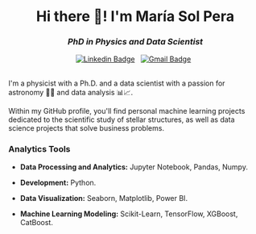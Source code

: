 <h1 align="center">Hi there 👋! I'm María Sol Pera</h1>

<h3 align="center"><i>PhD in Physics and Data Scientist</i></h3>

<div align="center">

[![Linkedin Badge](https://img.shields.io/badge/LinkedIn-0077B5?style=flat&logo=linkedin&logoColor=white)](https://www.linkedin.com/in/m-sol-pera/)&nbsp;&nbsp;
[![Gmail Badge](https://img.shields.io/badge/Gmail-D14836?style=flat&logo=gmail&logoColor=white&link=mailto:msolpera@gmail.com)](mailto:msolpera@gmail.com)&nbsp;&nbsp;
<!-- [![Instagram Badge](https://img.shields.io/badge/Instagram-E4405F?style=flat&logo=instagram&logoColor=white)](https://www.instagram.com/supralunar__)&nbsp;&nbsp; -->

</div>

<br>
I'm a physicist with a Ph.D. and a data scientist with a passion for astronomy 🔭✨ and data analysis 📊📈.

Within my GitHub profile, you'll find personal machine learning projects dedicated to the scientific study of stellar structures, as well as data science projects that solve business problems.

### Analytics Tools

* **Data Processing and Analytics:** Jupyter Notebook, Pandas, Numpy.

* **Development:** Python.

* **Data Visualization:** Seaborn, Matplotlib, Power BI.

* **Machine Learning Modeling:** Scikit-Learn, TensorFlow, XGBoost, CatBoost.


<!--
**msolpera/msolpera** is a ✨ _special_ ✨ repository because its `README.md` (this file) appears on your GitHub profile.

Here are some ideas to get you started:

- 🔭 I’m currently working on ...
- 🌱 I’m currently learning ...
- 👯 I’m looking to collaborate on ...
- 🤔 I’m looking for help with ...
- 💬 Ask me about ...
- 📫 How to reach me: ...
- 😄 Pronouns: ...
- ⚡ Fun fact: ...
-->
